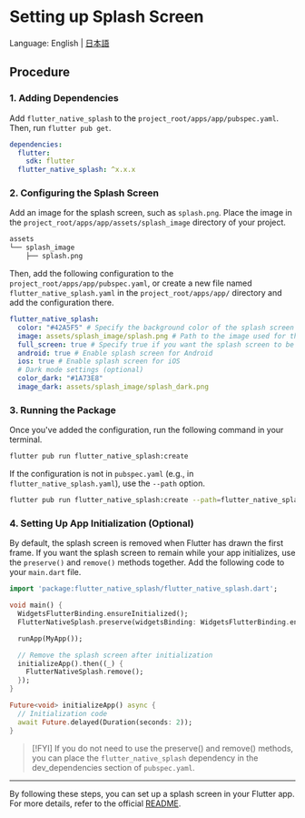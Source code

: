 # Setting up Splash Screen

Language: English | [日本語](/.github/initialization/ja/SPLASH_SCREEN.md)

## Procedure

### 1. Adding Dependencies

Add `flutter_native_splash` to the `project_root/apps/app/pubspec.yaml`. Then, run `flutter pub get`.

```yaml
dependencies:
  flutter:
    sdk: flutter
  flutter_native_splash: ^x.x.x
```

### 2. Configuring the Splash Screen

Add an image for the splash screen, such as `splash.png`. Place the image in the `project_root/apps/app/assets/splash_image` directory of your project.

```md
assets
└── splash_image
    ├── splash.png
```

Then, add the following configuration to the `project_root/apps/app/pubspec.yaml`, or create a new file named `flutter_native_splash.yaml` in the `project_root/apps/app/` directory and add the configuration there.

```yaml
flutter_native_splash:
  color: "#42A5F5" # Specify the background color of the splash screen
  image: assets/splash_image/splash.png # Path to the image used for the splash screen
  full_screen: true # Specify true if you want the splash screen to be full screen
  android: true # Enable splash screen for Android
  ios: true # Enable splash screen for iOS
  # Dark mode settings (optional)
  color_dark: "#1A73E8"
  image_dark: assets/splash_image/splash_dark.png
```

### 3. Running the Package

Once you've added the configuration, run the following command in your terminal.

```sh
flutter pub run flutter_native_splash:create
```

If the configuration is not in `pubspec.yaml` (e.g., in `flutter_native_splash.yaml`), use the `--path` option.

```sh
flutter pub run flutter_native_splash:create --path=flutter_native_splash.yaml
```

### 4. Setting Up App Initialization (Optional)

By default, the splash screen is removed when Flutter has drawn the first frame. If you want the splash screen to remain while your app initializes, use the `preserve()` and `remove()` methods together. Add the following code to your `main.dart` file.

```dart
import 'package:flutter_native_splash/flutter_native_splash.dart';

void main() {
  WidgetsFlutterBinding.ensureInitialized();
  FlutterNativeSplash.preserve(widgetsBinding: WidgetsFlutterBinding.ensureInitialized());

  runApp(MyApp());

  // Remove the splash screen after initialization
  initializeApp().then((_) {
    FlutterNativeSplash.remove();
  });
}

Future<void> initializeApp() async {
  // Initialization code
  await Future.delayed(Duration(seconds: 2));
}
```

>[!FYI]
>If you do not need to use the preserve() and remove() methods, you can place the `flutter_native_splash` dependency in the dev_dependencies section of `pubspec.yaml`.

---

By following these steps, you can set up a splash screen in your Flutter app. For more details, refer to the official [README](https://pub.dev/packages/flutter_native_splash).
